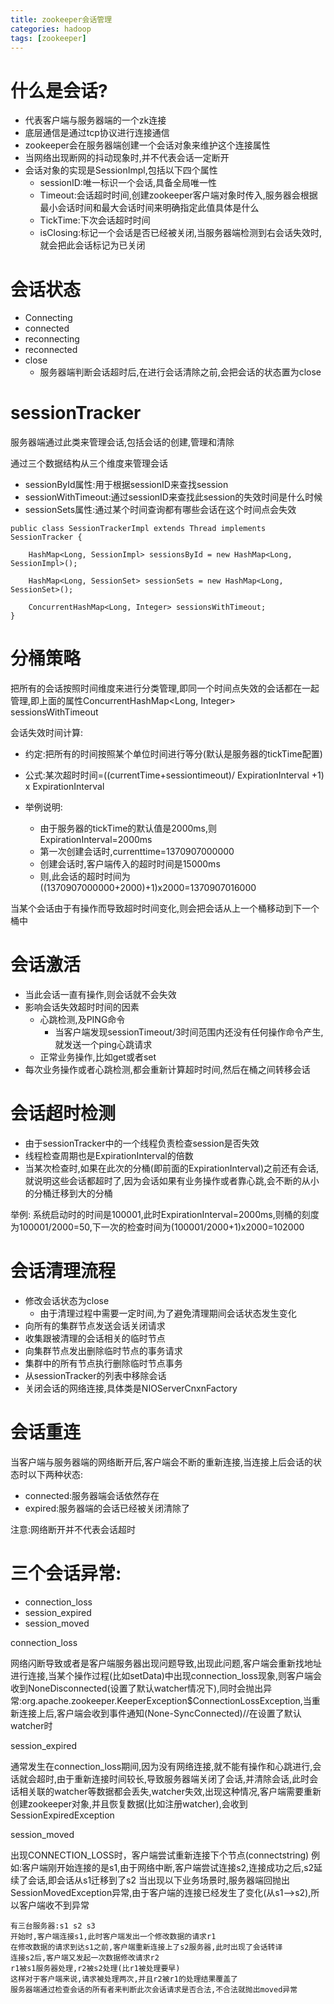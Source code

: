 ```yaml
---
title: zookeeper会话管理
categories: hadoop   
tags: [zookeeper]
---
```



# 什么是会话?

* 代表客户端与服务器端的一个zk连接
* 底层通信是通过tcp协议进行连接通信
* zookeeper会在服务器端创建一个会话对象来维护这个连接属性
* 当网络出现断网的抖动现象时,并不代表会话一定断开
* 会话对象的实现是SessionImpl,包括以下四个属性
	* sessionID:唯一标识一个会话,具备全局唯一性
	* Timeout:会话超时时间,创建zookeeper客户端对象时传入,服务器会根据最小会话时间和最大会话时间来明确指定此值具体是什么
	* TickTime:下次会话超时时间
	* isClosing:标记一个会话是否已经被关闭,当服务器端检测到右会话失效时,就会把此会话标记为已关闭


# 会话状态
* Connecting
* connected
* reconnecting
* reconnected
* close
	* 服务器端判断会话超时后,在进行会话清除之前,会把会话的状态置为close

# sessionTracker

服务器端通过此类来管理会话,包括会话的创建,管理和清除

通过三个数据结构从三个维度来管理会话
* sessionById属性:用于根据sessionID来查找session
* sessionWithTimeout:通过sessionID来查找此session的失效时间是什么时候
* sessionSets属性:通过某个时间查询都有哪些会话在这个时间点会失效

```
public class SessionTrackerImpl extends Thread implements SessionTracker {

    HashMap<Long, SessionImpl> sessionsById = new HashMap<Long, SessionImpl>();

    HashMap<Long, SessionSet> sessionSets = new HashMap<Long, SessionSet>();

    ConcurrentHashMap<Long, Integer> sessionsWithTimeout;
}

```

# 分桶策略

把所有的会话按照时间维度来进行分类管理,即同一个时间点失效的会话都在一起管理,即上面的属性ConcurrentHashMap<Long, Integer> sessionsWithTimeout

会话失效时间计算:
* 约定:把所有的时间按照某个单位时间进行等分(默认是服务器的tickTime配置)
* 公式:某次超时时间=((currentTime+sessiontimeout)/ ExpirationInterval +1) x ExpirationInterval

* 举例说明:
	* 由于服务器的tickTime的默认值是2000ms,则ExpirationInterval=2000ms
	* 第一次创建会话时,currenttime=1370907000000
	* 创建会话时,客户端传入的超时时间是15000ms
	* 则,此会话的超时时间为((1370907000000+2000)+1)x2000=1370907016000

当某个会话由于有操作而导致超时时间变化,则会把会话从上一个桶移动到下一个桶中



# 会话激活
* 当此会话一直有操作,则会话就不会失效
* 影响会话失效超时时间的因素
	* 心跳检测,及PING命令
		* 当客户端发现sessionTimeout/3时间范围内还没有任何操作命令产生,就发送一个ping心跳请求
	* 正常业务操作,比如get或者set
* 每次业务操作或者心跳检测,都会重新计算超时时间,然后在桶之间转移会话



# 会话超时检测
* 由于sessionTracker中的一个线程负责检查session是否失效
* 线程检查周期也是ExpirationInterval的倍数
* 当某次检查时,如果在此次的分桶(即前面的ExpirationInterval)之前还有会话,就说明这些会话都超时了,因为会话如果有业务操作或者靠心跳,会不断的从小的分桶迁移到大的分桶

举例:
系统启动时的时间是100001,此时ExpirationInterval=2000ms,则桶的刻度为100001/2000=50,下一次的检查时间为(100001/2000+1)x2000=102000


# 会话清理流程
* 修改会话状态为close
	* 由于清理过程中需要一定时间,为了避免清理期间会话状态发生变化
* 向所有的集群节点发送会话关闭请求
* 收集跟被清理的会话相关的临时节点
* 向集群节点发出删除临时节点的事务请求
* 集群中的所有节点执行删除临时节点事务
* 从sessionTracker的列表中移除会话
* 关闭会话的网络连接,具体类是NIOServerCnxnFactory


# 会话重连

当客户端与服务器端的网络断开后,客户端会不断的重新连接,当连接上后会话的状态时以下两种状态:
* connected:服务器端会话依然存在
* expired:服务器端的会话已经被关闭清除了

注意:网络断开并不代表会话超时




# 三个会话异常:
* connection_loss
* session_expired
* session_moved

connection_loss

网络闪断导致或者是客户端服务器出现问题导致,出现此问题,客户端会重新找地址进行连接,当某个操作过程(比如setData)中出现connection_loss现象,则客户端会收到NoneDisconnected(设置了默认watcher情况下),同时会抛出异常:org.apache.zookeeper.KeeperException$ConnectionLossException,当重新连接上后,客户端会收到事件通知(None-SyncConnected)//在设置了默认watcher时



session_expired

通常发生在connection_loss期间,因为没有网络连接,就不能有操作和心跳进行,会话就会超时,由于重新连接时间较长,导致服务器端关闭了会话,并清除会话,此时会话相关联的watcher等数据都会丢失,watcher失效,出现这种情况,客户端需要重新创建zookeeper对象,并且恢复数据(比如注册watcher),会收到SessionExpiredException



session_moved

出现CONNECTION_LOSS时，客户端尝试重新连接下个节点(connectstring)
例如:客户端刚开始连接的是s1,由于网络中断,客户端尝试连接s2,连接成功之后,s2延续了会话,即会话从s1迁移到了s2
当出现以下业务场景时,服务器端回抛出SessionMovedException异常,由于客户端的连接已经发生了变化(从s1-->s2),所以客户端收不到异常
```
有三台服务器:s1 s2 s3
开始时,客户端连接s1,此时客户端发出一个修改数据的请求r1
在修改数据的请求到达s1之前,客户端重新连接上了s2服务器,此时出现了会话转译
连接s2后,客户端又发起一次数据修改请求r2
r1被s1服务器处理,r2被s2处理(比r1被处理要早)
这样对于客户端来说,请求被处理两次,并且r2被r1的处理结果覆盖了
服务器端通过检查会话的所有者来判断此次会话请求是否合法,不合法就抛出moved异常



```

























